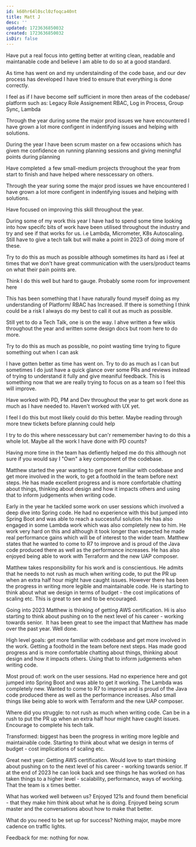 ```yaml
---
id: k60hr64l0scl0zfoqca40nt
title: Matt J
desc: ''
updated: 1723636850032
created: 1723636850032
isDir: false
---
```

Have put a real focus into getting better at writing clean, readable and maintanable code and believe I am able to do so at a good standard.

As time has went on and my understainding of the code base, and our dev process has developed I have tried to ensure that everything is done correctly.

I feel as if I have become self sufficient in more then areas of the codebase/ platform such as: Legacy Role Assignement RBAC, Log in Process, Group Sync, Lambda

  

Through the year during some the major prod issues we have encountered I have grown a lot more configent in indentifying issues and helping with solutions.

During the year I have been scrum master on a few occasions which has given me confidence on running planning sessions and giving meningful points during planning

Have completed  a few small-medium projects throughout the year from start to finish and have helped where nesscessary on others.

Through the year suring some the major prod issues we have encountered I have grown a lot more configent in indentifying issues and helping with solutions.

Have focused on improving this skill throughout the year.

During some of my work this year I have had to spend some time looking into how specifc bits of work have been utilised throughout the industry and try and see if that works for us. i.e Lambda, Micrometer, K8s Autoscaling. Still have to give a tech talk but will make a point in 2023 of doing more of these.

Try to do this as much as possible although sometimes its hard as i feel at times that we don't have great communication with the users/product teams on what their pain points are.

Think I do this well but hard to gauge. Probably some room for improvement here

This has been something that I have naturally found myself doing as my understanding of Platform/ RBAC has Increased. If there is something I think could be a risk I always do my best to call it out as much as possible.

Still yet to do a Tech Talk, one is on the way. I ahve written a few wikis throughout the year and written some design docs but room here to do more.

Try to do this as much as possible, no point wasting time trying to figure something out when I can ask

I have gotten better as time has went on. Try to do as much as I can but sometimes I do just have a quick glance over some PRs and reviews instead of trying to understand it fully and give meaniful feedback. This is something now that we are really trying to focus on as a team so I feel this will improve.

Have worked with PD, PM and Dev throughout the year to get work done as much as I have needed to. Haven't worked with UX yet.

I feel I do this but most likely could do this better. Maybe reading through more tnew tickets before planning could help

I try to do this where nesscessary but can'r rememember having to do this a whole lot. Maybe all the work I have done with PD counts?

Having more time in the team has defiently helped me do this although not sure if you would say I "Own" a key component of the codebase.

  

  

Matthew started the year wanting to get more familiar with codebase and get more involved in the work, to get a foothold in the team before next steps. He has made excellent progress and is more comfortable chatting about things, thinking about design and how it impacts others and using that to inform judgements when writing code.

  

Early in the year he tackled some work on user sessions which involved a deep dive into Spring code. He had no experience with this but jumped into Spring Boot and was able to reach a successful solution. He has also engaged in some Lambda work which was also completely new to him. He work very hard on this and although it took longer than expected he made real performance gains which will be of interest to the wider team. Matthew states that he wanted to come to R7 to improve and is proud of the Java code produced there as well as the performance increases. He has also enjoyed being able to work with Terraform and the new UAP composer.

  

Matthew takes responsibility for his work and is conscientious. He admits that he needs to not rush as much when writing code, to put the PR up when an extra half hour might have caught issues. However there has been the progress in writing more legible and maintainable code. He is starting to think about what we design in terms of budget - the cost implications of scaling etc. This is great to see and to be encouraged.

  

Going into 2023 Matthew is thinking of getting AWS certification. Hi is also starting to think about pushing on to the next level of his career - working towards senior.  It has been great to see the impact that Matthew has made over the past year. Well done.

  

  

High level goals: get more familiar with codebase and get more involved in the work. Getting a foothold in the team before next steps. Has made good progress and is more comfortable chatting about things, thinking about design and how it impacts others. Using that to inform judgements when writing code.

  

Most proud of: work on the user sessions. Had no experience here and got jumped into Spring Boot and was able to get it working. The Lambda was completely new. Wanted to come to R7 to improve and is proud of the Java code produced there as well as the performance increases. Also small things like being able to work with Terraform and the new UAP composer.

  

Where did you struggle: to not rush as much when writing code. Can be in a rush to put the PR up when an extra half hour might have caught issues. Encourage to complete his tech talk.

  

Transformed: biggest has been the progress in writing more legible and maintainable code. Starting to think about what we design in terms of budget - cost implications of scaling etc.

  

Great next year: Getting AWS certification. Would love to start thinking about pushing on to the next level of his career - working towards senior. If at the end of 2023 he can look back and see things he has worked on has taken things to a higher level - scalability, performance, ways of working. That the team is x times better.

  

What has worked well between us? Enjoyed 121s and found them beneficial - that they make him think about what he is doing. Enjoyed being scrum master and the conversations about how to make that better.

  

What do you need to be set up for success? Nothing major, maybe more cadence on traffic lights.

  

Feedback for me: nothing for now.